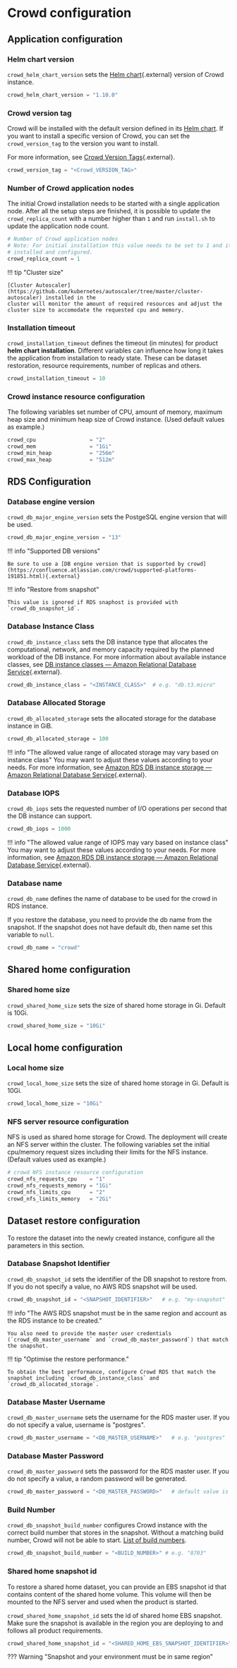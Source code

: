 # Crowd configuration

## Application configuration

### Helm chart version

`crowd_helm_chart_version` sets the [Helm chart](https://github.com/atlassian/data-center-helm-charts){.external} version of Crowd instance.

```terraform
crowd_helm_chart_version = "1.10.0"
```

### Crowd version tag

Crowd will be installed with the default version defined in its [Helm chart](https://github.com/atlassian/data-center-helm-charts/blob/main/src/main/charts/crowd/Chart.yaml#L6). If you want to install a specific version of Crowd, you can set the `crowd_version_tag` to the version you want to install.

For more information, see [Crowd Version Tags](https://hub.docker.com/r/atlassian/crowd/tags){.external}.

```terraform
crowd_version_tag = "<Crowd_VERSION_TAG>"
```

### Number of Crowd application nodes

The initial Crowd installation needs to be started with a single application node. After all the setup steps
are finished, it is possible to update the `crowd_replica_count` with a number higher than `1` and run `install.sh` to update
the application node count.

```terraform
# Number of Crowd application nodes
# Note: For initial installation this value needs to be set to 1 and it can be changed only after Crowd is fully
# installed and configured.
crowd_replica_count = 1
```

!!! tip "Cluster size"

    [Cluster Autoscaler](https://github.com/kubernetes/autoscaler/tree/master/cluster-autoscaler) installed in the 
    cluster will monitor the amount of required resources and adjust the cluster size to accomodate the requested cpu and memory.

### Installation timeout

`crowd_installation_timeout` defines the timeout (in minutes) for product **helm chart installation**. Different variables
can influence how long it takes the application from installation to ready state. These can be dataset restoration,
resource requirements, number of replicas and others.

```terraform
crowd_installation_timeout = 10
```

### Crowd instance resource configuration

The following variables set number of CPU, amount of memory, maximum heap size and minimum heap size of Crowd instance. (Used default values as example.)

```terraform
crowd_cpu                 = "2"
crowd_mem                 = "1Gi"
crowd_min_heap            = "256m"
crowd_max_heap            = "512m"
```

## RDS Configuration

### Database engine version

`crowd_db_major_engine_version` sets the PostgeSQL engine version that will be used.

```terraform
crowd_db_major_engine_version = "13" 
```

!!! info "Supported DB versions"

    Be sure to use a [DB engine version that is supported by crowd](https://confluence.atlassian.com/crowd/supported-platforms-191851.html){.external} 

!!! info "Restore from snapshot"

    This value is ignored if RDS snaphost is provided with `crowd_db_snapshot_id`.

### Database Instance Class

`crowd_db_instance_class` sets the DB instance type that allocates the computational, network, and memory capacity required by the planned workload of the DB instance. For more information about available instance classes, see [DB instance classes — Amazon Relational Database Service](https://docs.aws.amazon.com/AmazonRDS/latest/UserGuide/Concepts.DBInstanceClass.html){.external}.

```terraform
crowd_db_instance_class = "<INSTANCE_CLASS>"  # e.g. "db.t3.micro"
```

### Database Allocated Storage

`crowd_db_allocated_storage` sets the allocated storage for the database instance in GiB.

```terraform
crowd_db_allocated_storage = 100 
```

!!! info "The allowed value range of allocated storage may vary based on instance class"
You may want to adjust these values according to your needs. For more information, see [Amazon RDS DB instance storage — Amazon Relational Database Service](https://docs.aws.amazon.com/AmazonRDS/latest/UserGuide/CHAP_Storage.html){.external}.

### Database IOPS

`crowd_db_iops` sets the requested number of I/O operations per second that the DB instance can support.

```terraform
crowd_db_iops = 1000
```

!!! info "The allowed value range of IOPS may vary based on instance class"
You may want to adjust these values according to your needs. For more information, see [Amazon RDS DB instance storage — Amazon Relational Database Service](https://docs.aws.amazon.com/AmazonRDS/latest/UserGuide/CHAP_Storage.html){.external}.

### Database name

`crowd_db_name` defines the name of database to be used for the crowd in RDS instance.

If you restore the database, you need to provide the db name from the snapshot. If the snapshot does not have default db, then name set this variable to `null`.

```terraform
crowd_db_name = "crowd"
```

## Shared home configuration
### Shared home size
`crowd_shared_home_size` sets the size of shared home storage in Gi. Default is 10Gi.

```terraform
crowd_shared_home_size = "10Gi"
```

## Local home configuration
### Local home size
`crowd_local_home_size` sets the size of shared home storage in Gi. Default is 10Gi.

```terraform
crowd_local_home_size = "10Gi"
```

### NFS server resource configuration
NFS is used as shared home storage for Crowd. The deployment will create an NFS server within the cluster.
The following variables set the initial cpu/memory request sizes including their limits for the NFS instance. (Default values used as example.)

```terraform
# crowd NFS instance resource configuration
crowd_nfs_requests_cpu    = "1"
crowd_nfs_requests_memory = "1Gi"
crowd_nfs_limits_cpu      = "2"
crowd_nfs_limits_memory   = "2Gi"
```

## Dataset restore configuration
To restore the dataset into the newly created instance, configure all the parameters in this section.

### Database Snapshot Identifier

`crowd_db_snapshot_id` sets the identifier of the DB snapshot to restore from. If you do not specify a value, no AWS RDS snapshot will be used.

```terraform
crowd_db_snapshot_id = "<SNAPSHOT_IDENTIFIER>"   # e.g. "my-snapshot"
```

!!! info "The AWS RDS snapshot must be in the same region and account as the RDS instance to be created."

    You also need to provide the master user credentials (`crowd_db_master_username` and `crowd_db_master_password`) that match the snapshot.

!!! tip "Optimise the restore performance."

    To obtain the best performance, configure Crowd RDS that match the snapshot including `crowd_db_instance_class` and `crowd_db_allocated_storage`.

### Database Master Username

`crowd_db_master_username` sets the username for the RDS master user. If you do not specify a value, username is "postgres".

```terraform
crowd_db_master_username = "<DB_MASTER_USERNAME>"   # e.g. "postgres"
```

### Database Master Password

`crowd_db_master_password` sets the password for the RDS master user. If you do not specify a value, a random password will be generated.

```terraform
crowd_db_master_password = "<DB_MASTER_PASSWORD>"   # default value is null
```

### Build Number

`crowd_db_snapshot_build_number` configures Crowd instance with the correct build number that stores in the snapshot.
Without a matching build number, Crowd will not be able to start.
[List of build numbers](https://confluence.atlassian.com/crowdkb/crowd-build-and-version-numbers-reference-703401603.html).

```terraform
crowd_db_snapshot_build_number = "<BUILD_NUMBER>" # e.g. "8703"
```

### Shared home snapshot id
To restore a shared home dataset, you can provide an EBS snapshot id that contains content of the shared home volume.
This volume will then be mounted to the NFS server and used when the product is started.

`crowd_shared_home_snapshot_id` sets the id of shared home EBS snapshot.
Make sure the snapshot is available in the region you are deploying to and follows all product requirements.

```terraform
crowd_shared_home_snapshot_id = "<SHARED_HOME_EBS_SNAPSHOT_IDENTIFIER>"
```

??? Warning "Snapshot and your environment must be in same region"  